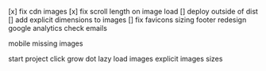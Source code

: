[x] fix cdn images
[x] fix scroll length on image load
[] deploy outside of dist
[] add explicit dimensions to images
[] fix favicons sizing
footer redesign
google analytics
check emails

mobile missing images

start project click grow dot
lazy load images
explicit images sizes
